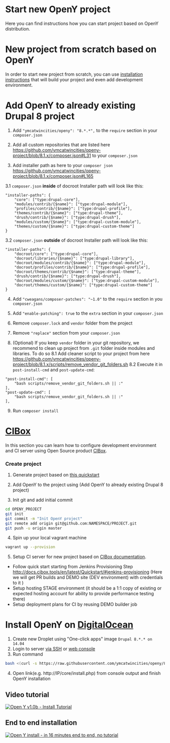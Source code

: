 Start new OpenY project
=====

Here you can find instructions how you can start project based on OpenY distribution.

# New project from scratch based on OpenY

In order to start new project from scratch, you can use [installation instructions](https://github.com/ymcatwincities/openy-project#installation) that will build your project and even add development environment.


# Add OpenY to already existing Drupal 8 project

1. Add `"ymcatwincities/openy": "8.*.*",` to the `require` section in your `composer.json`

2. Add all custom repositories that are listed here https://github.com/ymcatwincities/openy-project/blob/8.1.x/composer.json#L31 to your `composer.json`

3. Add installer path as here to your `composer json` https://github.com/ymcatwincities/openy-project/blob/8.1.x/composer.json#L165

3.1 `composer.json` **inside** of docroot
Installer path will look like this:
```
"installer-paths": {
    "core": ["type:drupal-core"],
    "modules/contrib/{$name}": ["type:drupal-module"],
    "profiles/contrib/{$name}": ["type:drupal-profile"],
    "themes/contrib/{$name}": ["type:drupal-theme"],
    "drush/contrib/{$name}": ["type:drupal-drush"],
    "modules/custom/{$name}": ["type:drupal-custom-module"],
    "themes/custom/{$name}": ["type:drupal-custom-theme"]
}
```

3.2 `composer.json` **outside** of docroot
Installer path will look like this:
```
"installer-paths": {
    "docroot/core": ["type:drupal-core"],
    "docroot/libraries/{$name}": ["type:drupal-library"],
    "docroot/modules/contrib/{$name}": ["type:drupal-module"],
    "docroot/profiles/contrib/{$name}": ["type:drupal-profile"],
    "docroot/themes/contrib/{$name}": ["type:drupal-theme"],
    "drush/contrib/{$name}": ["type:drupal-drush"],
    "docroot/modules/custom/{$name}": ["type:drupal-custom-module"],
    "docroot/themes/custom/{$name}": ["type:drupal-custom-theme"]
}
```

4. Add `"cweagans/composer-patches": "~1.0"` to the `require` section in you `composer.json`

5. Add `"enable-patching": true` to the `extra` section in your `composer.json`

6. Remove `composer.lock` and `vendor` folder from the project

7. Remove `"replace"` section from your `composer.json`

8. (Optional) If you keep `vendor` folder in your git repository, we recommend to clean up project from `.git` folder inside modules and libraries. To do so
8.1 Add cleaner script to your project from here https://github.com/ymcatwincities/openy-project/blob/8.1.x/scripts/remove_vendor_git_folders.sh
8.2 Execute it in `post-install-cmd` and `post-update-cmd`:
```
"post-install-cmd": [
    "bash scripts/remove_vendor_git_folders.sh || :"
],
"post-update-cmd": [
    "bash scripts/remove_vendor_git_folders.sh || :"
],
```

9. Run `composer install`


# [CIBox](https://github.com/cibox/cibox)

In this section you can learn how to configure development environment and CI server using Open Source product [CIBox](https://github.com/cibox/cibox).

### Create project

1. Generate project based on [this quickstart](http://docs.cibox.tools/en/latest/Quickstart/#prepare-github-project)
  
2. Add OpenY to the project using (Add OpenY to already existing Drupal 8 project)
  
3. Init git and add initial commit

  ```bash
  cd OPENY_PROJECT
  git init
  git commit -m "Init OpenY project"
  git remote add origin git@github.com:NAMESPACE/PROJECT.git
  git push -u origin master
  ```
4. Spin up your local vagrant machine

  ```bash
  vagrant up --provision
  ```

5. Setup CI server for new project based on [CIBox documentation](https://github.com/cibox/cibox#provision-new-ci-server).

* Follow quick start starting from Jenkins Provisioning Step http://docs.cibox.tools/en/latest/Quickstart/#jenkins-provisioning (Here we will get PR builds and DEMO site (DEV environment) with credentials to it )
* Setup hosting STAGE environment (it should be a 1:1 copy of existing or expected hosting account for ability to provide performance testing there)
* Setup deployment plans for CI by reusing DEMO builder job

# Install OpenY on [DigitalOcean](http://bit.ly/cibox-digitalocean)

1. Create new Droplet using "One-click apps" image `Drupal 8.*.* on 14.04`
2. Login to server [via SSH](https://www.digitalocean.com/community/tutorials/how-to-connect-to-your-droplet-with-ssh) or [web console](https://www.digitalocean.com/community/tutorials/how-to-use-the-digitalocean-console-to-access-your-droplet)
3. Run command

  ```bash
  bash <(curl -s https://raw.githubusercontent.com/ymcatwincities/openy/8.x-1.x/build/openy-digital-ocean.sh)
  ```
4. Open link(e.g. http://IP/core/install.php) from console output and finish OpenY installation

## Video tutorial
[![Open Y v1.0b - Install Tutorial](https://img.youtube.com/vi/RCvsLANsbm8/0.jpg)](https://youtu.be/RCvsLANsbm8)

## End to end installation
[![Open Y install - in 16 minutes end to end, no tutorial](https://img.youtube.com/vi/RT6kC38zgvo/0.jpg)](https://youtu.be/RT6kC38zgvo)
